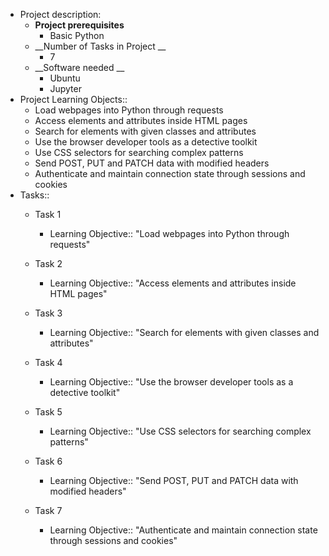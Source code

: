 - Project description:
    - __Project prerequisites__
        - Basic Python
    - __Number of Tasks in Project __
        - 7
    - __Software needed __
        - Ubuntu
        - Jupyter
- Project Learning Objects::
    - Load webpages into Python through requests
    - Access elements and attributes inside HTML pages
    - Search for elements with given classes and attributes
    - Use the browser developer tools as a detective toolkit
    - Use CSS selectors for searching complex patterns
    - Send POST, PUT and PATCH data with modified headers
    - Authenticate and maintain connection state through sessions and cookies
- Tasks::
    - Task 1
        - Learning Objective:: "Load webpages into Python through requests"
       
    - Task 2
        - Learning Objective:: "Access elements and attributes inside HTML pages"
       
    - Task 3
        - Learning Objective:: "Search for elements with given classes and attributes"
        
    - Task 4
        - Learning Objective:: "Use the browser developer tools as a detective toolkit"
      
    - Task 5
        - Learning Objective:: "Use CSS selectors for searching complex patterns"
        
    - Task 6
        - Learning Objective:: "Send POST, PUT and PATCH data with modified headers"
       
    - Task 7
        - Learning Objective:: "Authenticate and maintain connection state through sessions and cookies"
